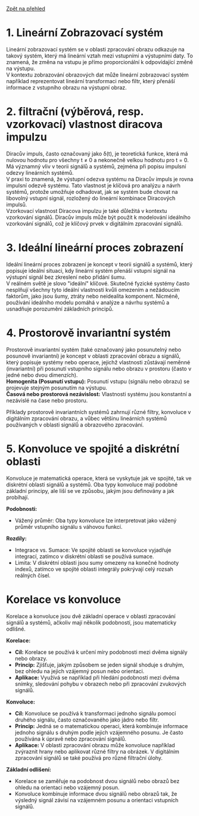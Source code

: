 [Zpět na přehled](../README.md)

# 1. Lineární Zobrazovací systém
Lineární zobrazovací systém se v oblasti zpracování obrazu odkazuje na takový systém, který má lineární vztah mezi vstupními a výstupními daty. To znamená, že změna na vstupu je přímo proporcionální k odpovídající změně na výstupu.  
V kontextu zobrazování obrazových dat může lineární zobrazovací systém například reprezentovat lineární transformaci nebo filtr, který přenáší informace z vstupního obrazu na výstupní obraz.

# 2. filtrační (výběrová, resp. vzorkovací) vlastnost diracova impulzu
Diracův impuls, často označovaný jako δ(t), je teoretická funkce, která má nulovou hodnotu pro všechny t ≠ 0 a nekonečně velkou hodnotu pro t = 0. Má významný vliv v teorii signálů a systémů, zejména při popisu impulsní odezvy lineárních systémů.  
V praxi to znamená, že výstupní odezva systému na Diracův impuls je rovna impulsní odezvě systému. Tato vlastnost je klíčová pro analýzu a návrh systémů, protože umožňuje odhadovat, jak se systém bude chovat na libovolný vstupní signál, rozložený do lineární kombinace Diracových impulsů.  
Vzorkovací vlastnost Diracova impulzu je také důležitá v kontextu vzorkování signálů. Diracův impuls může být použit k modelování ideálního vzorkování signálů, což je klíčový prvek v digitálním zpracování signálů.

# 3. Ideální lineární proces zobrazení
Ideální lineární proces zobrazení je koncept v teorii signálů a systémů, který popisuje ideální situaci, kdy lineární systém přenáší vstupní signál na výstupní signál bez zkreslení nebo přidání šumu.  
V reálném světě je slovo "ideální" klíčové. Skutečné fyzické systémy často nesplňují všechny tyto ideální vlastnosti kvůli omezením a nežádoucím faktorům, jako jsou šumy, ztráty nebo neidealita komponent. Nicméně, používání ideálního modelu pomáhá v analýze a návrhu systémů a usnadňuje porozumění základních principů.

# 4. Prostorově invariantní systém
Prostorově invariantní systém (také označovaný jako posunutelný nebo posunově invariantní) je koncept v oblasti zpracování obrazu a signálů, který popisuje systémy nebo operace, jejichž vlastnosti zůstávají neměnné (invariantní) při posunutí vstupního signálu nebo obrazu v prostoru (často v jedné nebo dvou dimenzích).  
**Homogenita (Posunutí vstupu):** Posunutí vstupu (signálu nebo obrazu) se projevuje stejným posunutím na výstupu.  
**Časová nebo prostorová nezávislost:** Vlastnosti systému jsou konstantní a nezávislé na čase nebo prostoru.  

Příklady prostorově invariantních systémů zahrnují různé filtry, konvoluce v digitálním zpracování obrazu, a vůbec většinu lineárních systémů používaných v oblasti signálů a obrazového zpracování.

# 5. Konvoluce ve spojité a diskrétní oblasti
Konvoluce je matematická operace, která se vyskytuje jak ve spojité, tak ve diskrétní oblasti signálů a systémů. Oba typy konvoluce mají podobné základní principy, ale liší se ve způsobu, jakým jsou definovány a jak probíhají.

**Podobnosti:**
- Vážený průměr: Oba typy konvoluce lze interpretovat jako vážený průměr vstupního signálu s váhovou funkcí.

**Rozdíly:**
- Integrace vs. Sumace: Ve spojité oblasti se konvoluce vyjadřuje integrací, zatímco v diskrétní oblasti se používá sumace.
- Limita: V diskrétní oblasti jsou sumy omezeny na konečné hodnoty indexů, zatímco ve spojité oblasti integrály pokrývají celý rozsah reálných čísel.

# Korelace vs konvoluce
Korelace a konvoluce jsou dvě základní operace v oblasti zpracování signálů a systémů, ačkoliv mají několik podobností, jsou matematicky odlišné.


**Korelace:**
- **Cíl:** Korelace se používá k určení míry podobnosti mezi dvěma signály nebo obrazy.
- **Princip:** Zjišťuje, jakým způsobem se jeden signál shoduje s druhým, bez ohledu na jejich vzájemný posun nebo orientaci.
- **Aplikace:** Využívá se například při hledání podobnosti mezi dvěma snímky, sledování pohybu v obrazech nebo při zpracování zvukových signálů.

**Konvoluce:**
- **Cíl:** Konvoluce se používá k transformaci jednoho signálu pomocí druhého signálu, často označovaného jako jádro nebo filtr.
- **Princip:** Jedná se o matematickou operaci, která kombinuje informace jednoho signálu s druhým podle jejich vzájemného posunu. Je často používána k úpravě nebo zpracování signálů.
- **Aplikace:** V oblasti zpracování obrazu může konvoluce například zvýraznit hrany nebo aplikovat různé filtry na obrázek. V digitálním zpracování signálů se také používá pro různé filtrační úlohy.

**Základní odlišení:**
- Korelace se zaměřuje na podobnost dvou signálů nebo obrazů bez ohledu na orientaci nebo vzájemný posun.
- Konvoluce kombinuje informace dvou signálů nebo obrazů tak, že výsledný signál závisí na vzájemném posunu a orientaci vstupních signálů.


